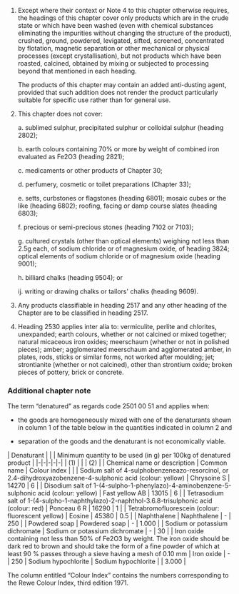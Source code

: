 1. Except where their context or Note 4 to this chapter otherwise requires, the headings of this chapter cover only products which are in the crude state or which have been washed (even with chemical substances eliminating the impurities without changing the structure of the product), crushed, ground, powdered, levigated, sifted, screened, concentrated by flotation, magnetic separation or other mechanical or physical processes (except crystallisation), but not products which have been roasted, calcined, obtained by mixing or subjected to processing beyond that mentioned in each heading.

    The products of this chapter may contain an added anti-dusting agent, provided that such addition does not render the product particularly suitable for specific use rather than for general use.

2. This chapter does not cover:

    a. sublimed sulphur, precipitated sulphur or colloidal sulphur (heading 2802);
    
    b. earth colours containing 70% or more by weight of combined iron evaluated as Fe2O3 (heading 2821);
    
    c. medicaments or other products of Chapter 30;
    
    d. perfumery, cosmetic or toilet preparations (Chapter 33);
    
    e. setts, curbstones or flagstones (heading 6801); mosaic cubes or the like (heading 6802); roofing, facing or damp course slates (heading 6803);
    
    f. precious or semi-precious stones (heading 7102 or 7103);
    
    g. cultured crystals (other than optical elements) weighing not less than 2.5g each, of sodium chloride or of magnesium oxide, of heading 3824; optical elements of sodium chloride or of magnesium oxide (heading 9001);
    
    h. billiard chalks (heading 9504); or
    
    ij. writing or drawing chalks or tailors' chalks (heading 9609).

3. Any products classifiable in heading 2517 and any other heading of the Chapter are to be classified in heading 2517.

4. Heading 2530 applies inter alia to: vermiculite, perlite and chlorites, unexpanded; earth colours, whether or not calcined or mixed together; natural micaceous iron oxides; meerschaum (whether or not in polished pieces); amber; agglomerated meerschaum and agglomerated amber, in plates, rods, sticks or similar forms,
not worked after moulding; jet; strontianite (whether or not calcined), other than strontium oxide; broken pieces of pottery, brick or concrete.

### Additional chapter note

The term “denatured” as regards code 2501 00 51 and applies when:

- the goods are homogeneously mixed with one of the denaturants shown in column 1 of the table below in the quantities indicated in column 2 and

- separation of the goods and the denaturant is not economically viable.

| Denaturant |  |  | Minimum quantity to be used (in g) per 100kg of denatured product | 
|-|-|-|-|-|
|  (1) |  |  | (2) | 
| Chemical name or description | Common name | Colour index |  |
| Sodium salt of 4-sulphobenzeneazo-resorcinol, or 2.4-dihydroxyazobenzene-4-sulphonic acid (colour: yellow) | Chrysoine S | 14270 | 6 |
| Disodium salt of 1-(4-sulpho-1-phenylazo)-4-aminobenzene-5-sulphonic acid (colour: yellow) | Fast yellow AB | 13015 | 6 |
| Tetrasodium salt of 1-(4-sulpho-1-naphthylazo)-2-naphthol-3.6.8-trisulphonic acid (colour: red) | Ponceau 6 R | 16290 | 1 |
| Tetrabromofluorescein (colour: fluorescent yellow) | Eosine | 45380 | 0.5 | 
| Naphthalene | Naphthalene | - | 250 |
| Powdered soap | Powdered soap | - | 1.000 |
| Sodium or potassium dichromate | Sodium or potassium dichromate | - | 30 |
| Iron oxide containing not less than 50% of Fe2O3 by weight. The iron oxide should be dark red to brown and should take the form of a fine powder of which at least 90 % passes through a sieve having a mesh of 0.10 mm | Iron oxide | - | 250
| Sodium hypochlorite | Sodium hypochlorite |  | 3.000 |


The column entitled “Colour Index” contains the numbers corresponding to the Rewe Colour Index, third edition 1971.
